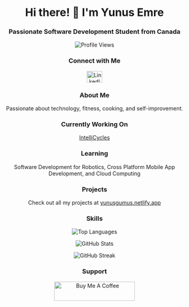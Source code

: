 <h1 align="center">Hi there! 👋 I'm Yunus Emre</h1>
<h3 align="center">Passionate Software Development Student from Canada</h3>

<p align="center">
  <img src="https://komarev.com/ghpvc/?username=yemregumus&label=Profile%20views&color=0e75b6&style=flat" alt="Profile Views" />
</p>

<h3 align="center">Connect with Me</h3>
<p align="center">
  <a href="https://linkedin.com/in/jonasgumusyyz" target="_blank">
    <img src="https://raw.githubusercontent.com/rahuldkjain/github-profile-readme-generator/master/src/images/icons/Social/linked-in-alt.svg" alt="LinkedIn" height="30" width="40" />
  </a>
</p>

<h3 align="center">About Me</h3>
<p align="center">Passionate about technology, fitness, cooking, and self-improvement.</p>

<h3 align="center">Currently Working On</h3>
<p align="center">
  <a href="https://github.com/yemregumus/IntelliCycles">IntelliCycles</a>
</p>

<h3 align="center">Learning</h3>
<p align="center">
  Software Development for Robotics, Cross Platform Mobile App Development, and Cloud Computing
</p>

<h3 align="center">Projects</h3>
<p align="center">
  Check out all my projects at <a href="https://yunusgumus.netlify.app/">yunusgumus.netlify.app</a>
</p>

<h3 align="center">Skills</h3>
<p align="center">
  <img src="https://github-readme-stats.vercel.app/api/top-langs?username=yemregumus&show_icons=true&locale=en&layout=compact" alt="Top Languages" />
</p>

<p align="center">
  <img src="https://github-readme-stats.vercel.app/api?username=yemregumus&show_icons=true&locale=en" alt="GitHub Stats" />
</p>

<p align="center">
  <img src="https://github-readme-streak-stats.herokuapp.com/?user=yemregumus" alt="GitHub Streak" />
</p>

<h3 align="center">Support</h3>
<p align="center">
  <a href="https://www.buymeacoffee.com/yunusgumus">
    <img src="https://cdn.buymeacoffee.com/buttons/v2/default-yellow.png" height="50" width="210" alt="Buy Me A Coffee" />
  </a>
</p>
